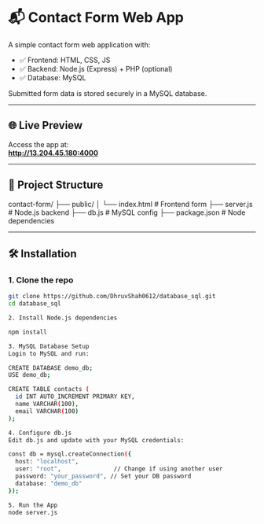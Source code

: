 # 📬 Contact Form Web App

A simple contact form web application with:

- ✅ Frontend: HTML, CSS, JS
- ✅ Backend: Node.js (Express) + PHP (optional)
- ✅ Database: MySQL

Submitted form data is stored securely in a MySQL database.

---

## 🌐 Live Preview

Access the app at:  
**http://13.204.45.180:4000**

---

## 📁 Project Structure

contact-form/
├── public/
│ └── index.html # Frontend form
├── server.js # Node.js backend
├── db.js # MySQL config
├── package.json # Node dependencies


---

## 🛠️ Installation

### 1. Clone the repo

```bash
git clone https://github.com/DhruvShah0612/database_sql.git
cd database_sql

2. Install Node.js dependencies

npm install

3. MySQL Database Setup
Login to MySQL and run:

CREATE DATABASE demo_db;
USE demo_db;

CREATE TABLE contacts (
  id INT AUTO_INCREMENT PRIMARY KEY,
  name VARCHAR(100),
  email VARCHAR(100)
);

4. Configure db.js
Edit db.js and update with your MySQL credentials:

const db = mysql.createConnection({
  host: "localhost",
  user: "root",               // Change if using another user
  password: "your_password", // Set your DB password
  database: "demo_db"
});

5. Run the App
node server.js

